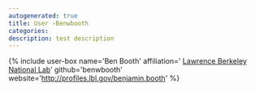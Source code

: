 ```yaml
---
autogenerated: true
title: User ›Benwbooth
categories: 
description: test description
---
```


{% include user-box name='Ben Booth' affiliation=' [Lawrence Berkeley National Lab](http://www.lbl.gov/)' github='benwbooth' website='http://profiles.lbl.gov/benjamin.booth' %}
